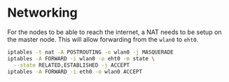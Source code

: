 # Networking

For the nodes to be able to reach the internet, a NAT needs to be setup on the master node. This will allow forwarding from the `wlan0` to `eht0`.

```bash
iptables -t nat -A POSTROUTING -o wlan0 -j MASQUERADE
iptables -A FORWARD -i wlan0 -o eht0 -m state \
  --state RELATED,ESTABLISHED -j ACCEPT
iptables -A FORWARD -i eth0 -o wlan0 ACCEPT
```

